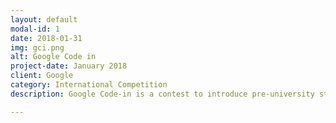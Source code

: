 ```yaml
---
layout: default
modal-id: 1
date: 2018-01-31
img: gci.png
alt: Google Code in
project-date: January 2018
client: Google
category: International Competition
description: Google Code-in is a contest to introduce pre-university students (ages 13-17) to open source software development. Since 2010, over 4500 students from 99 countries have completed work in the contest. I participated in the 2017 edition and completed 47 tasks for the SCoRe organization.<br> With 47 tasks completed and over 140+ hours devoted to doing the quality tasks, I have been selected as a Finalist from the organisation <a href="https://github.com/scorelab/" target="blank">SCoRe</a> and will soon be recieving GCI hoodie, GCI T-shirt, and some more goodies. Do Check out my blog at <a href="https://blog.adhyandhull.me" target="blank">blog.adhyandhull.me</a> for my GCI experience. Also if you are curious about the tasks I did, Check out the list at <a href="https://tasks.adhyandhull.me" target="blank">tasks.adhyandhull.me</a>.

---
```

